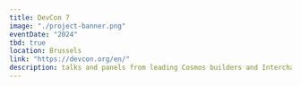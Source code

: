 ```yaml
---
title: DevCon 7
image: "./project-banner.png"
eventDate: "2024"
tbd: true
location: Brussels
link: "https://devcon.org/en/"
description: talks and panels from leading Cosmos builders and Interchain entrepreneurs
---
```


